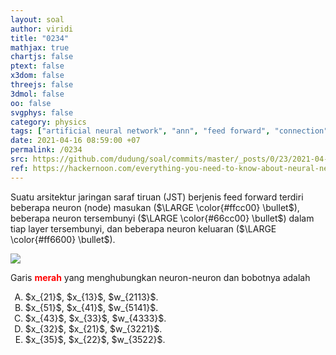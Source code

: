 ```yaml
---
layout: soal
author: viridi
title: "0234"
mathjax: true
chartjs: false
ptext: false
x3dom: false
threejs: false
3dmol: false
oo: false
svgphys: false
category: physics
tags: ["artificial neural network", "ann", "feed forward", "connection", "weight", "layer", "node", "neuron", "fi3201", "2020-2"]
date: 2021-04-16 08:59:00 +07
permalink: /0234
src: https://github.com/dudung/soal/commits/master/_posts/0/23/2021-04-16-ann-connection-3.md
ref: https://hackernoon.com/everything-you-need-to-know-about-neural-networks-8988c3ee4491
---
```

Suatu arsitektur jaringan saraf tiruan (JST) berjenis feed forward terdiri beberapa neuron (node) masukan ($\LARGE \color{#ffcc00} \bullet$), beberapa neuron tersembunyi ($\LARGE \color{#66cc00} \bullet$) dalam tiap layer tersembunyi, dan beberapa neuron keluaran ($\LARGE \color{#ff6600} \bullet$).

![]({{site.baseurl}}/assets/img/0/23/0231.png)

Garis <b style="color:#ff0000">merah</b> yang menghubungkan neuron-neuron dan bobotnya adalah

<ol type="A">
<li>$x_{21}$, $x_{13}$, $w_{2113}$.
<li>$x_{51}$, $x_{41}$, $w_{5141}$.
<li>$x_{43}$, $x_{33}$, $w_{4333}$.
<li>$x_{32}$, $x_{21}$, $w_{3221}$.
<li>$x_{35}$, $x_{22}$, $w_{3522}$.

